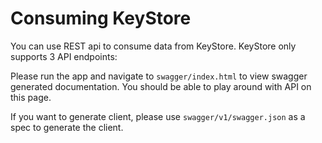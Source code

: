 # Consuming KeyStore
You can use REST api to consume data from KeyStore. KeyStore only supports 3 API endpoints:

Please run the app and navigate to `swagger/index.html` to view swagger generated documentation.
You should be able to play around with API on this page.

If you want to generate client, please use `swagger/v1/swagger.json` as a spec to generate the client.

